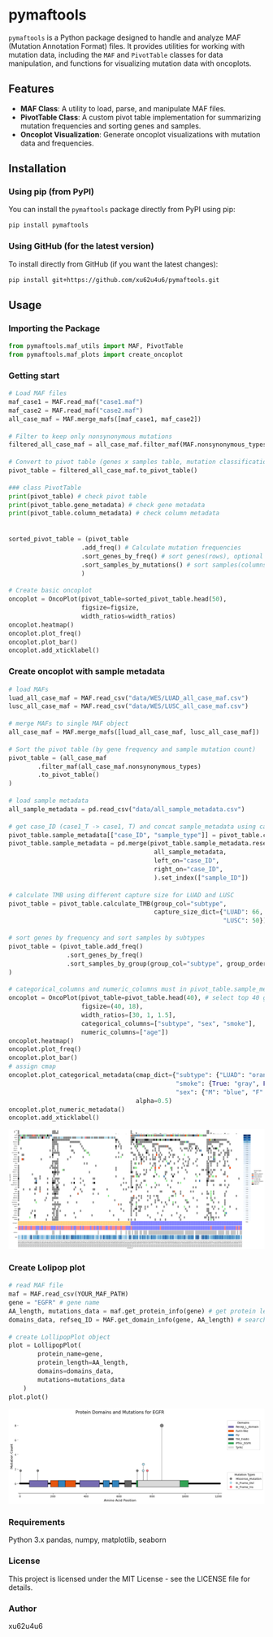 
# pymaftools

`pymaftools` is a Python package designed to handle and analyze MAF (Mutation Annotation Format) files. It provides utilities for working with mutation data, including the `MAF` and `PivotTable` classes for data manipulation, and functions for visualizing mutation data with oncoplots.

## Features

- **MAF Class**: A utility to load, parse, and manipulate MAF files.
- **PivotTable Class**: A custom pivot table implementation for summarizing mutation frequencies and sorting genes and samples.
- **Oncoplot Visualization**: Generate oncoplot visualizations with mutation data and frequencies.

## Installation

### Using pip (from PyPI)
You can install the `pymaftools` package directly from PyPI using pip:

```bash
pip install pymaftools
```

### Using GitHub (for the latest version)
To install directly from GitHub (if you want the latest changes):

```bash
pip install git+https://github.com/xu62u4u6/pymaftools.git
```


## Usage

### Importing the Package

```python
from pymaftools.maf_utils import MAF, PivotTable
from pymaftools.maf_plots import create_oncoplot
```

### Getting start

```python
# Load MAF files
maf_case1 = MAF.read_maf("case1.maf")
maf_case2 = MAF.read_maf("case2.maf")
all_case_maf = MAF.merge_mafs([maf_case1, maf_case2])

# Filter to keep only nonsynonymous mutations
filtered_all_case_maf = all_case_maf.filter_maf(MAF.nonsynonymous_types)

# Convert to pivot table (genes x samples table, mutation classification as values)
pivot_table = filtered_all_case_maf.to_pivot_table()

### class PivotTable
print(pivot_table) # check pivot table
print(pivot_table.gene_metadata) # check gene metadata
print(pivot_table.column_metadata) # check column metadata


sorted_pivot_table = (pivot_table
                    .add_freq() # Calculate mutation frequencies
                    .sort_genes_by_freq() # sort genes(rows), optional
                    .sort_samples_by_mutations() # sort samples(columns), optional
                    )

# Create basic oncoplot 
oncoplot = OncoPlot(pivot_table=sorted_pivot_table.head(50), 
                    figsize=figsize, 
                    width_ratios=width_ratios)
oncoplot.heatmap()
oncoplot.plot_freq()
oncoplot.plot_bar()
oncoplot.add_xticklabel()
```
### Create oncoplot with sample metadata

```python
# load MAFs
luad_all_case_maf = MAF.read_csv("data/WES/LUAD_all_case_maf.csv")
lusc_all_case_maf = MAF.read_csv("data/WES/LUSC_all_case_maf.csv")

# merge MAFs to single MAF object
all_case_maf = MAF.merge_mafs([luad_all_case_maf, lusc_all_case_maf])

# Sort the pivot table (by gene frequency and sample mutation count)
pivot_table = (all_case_maf
        .filter_maf(all_case_maf.nonsynonymous_types)
        .to_pivot_table()
)

# load sample metadata
all_sample_metadata = pd.read_csv("data/all_sample_metadata.csv")

# get case_ID (case1_T -> case1, T) and concat sample_metadata using case_ID 
pivot_table.sample_metadata[["case_ID", "sample_type"]] = pivot_table.columns.to_series().str.rsplit("_", n=1).apply(pd.Series)
pivot_table.sample_metadata = pd.merge(pivot_table.sample_metadata.reset_index(), 
                                        all_sample_metadata, 
                                        left_on="case_ID",
                                        right_on="case_ID", 
                                        ).set_index(["sample_ID"])

# calculate TMB using different capture size for LUAD and LUSC
pivot_table = pivot_table.calculate_TMB(group_col="subtype", 
                                        capture_size_dict={"LUAD": 66, 
                                                           "LUSC": 50})

# sort genes by frequency and sort samples by subtypes
pivot_table = (pivot_table.add_freq()
                .sort_genes_by_freq()
                .sort_samples_by_group(group_col="subtype", group_order=["LUAD", "LUSC"], top=10)
)

# categorical_columns and numeric_columns must in pivot_table.sample_metadata.columns
oncoplot = OncoPlot(pivot_table=pivot_table.head(40), # select top 40 genes
                    figsize=(40, 18),
                    width_ratios=[30, 1, 1.5],
                    categorical_columns=["subtype", "sex", "smoke"],
                    numeric_columns=["age"])
oncoplot.heatmap()
oncoplot.plot_freq()
oncoplot.plot_bar()
# assign cmap
oncoplot.plot_categorical_metadata(cmap_dict={"subtype": {"LUAD": "orange", "LUSC": "blue"}, 
                                              "smoke": {True: "gray", False: "white"},
                                              "sex": {"M": "blue", "F": "red"}}, 
                                   alpha=0.5)
oncoplot.plot_numeric_metadata()
oncoplot.add_xticklabel()

```
![image](img/DEMO_metadata.png)

### Create Lolipop plot
```python
# read MAF file
maf = MAF.read_csv(YOUR_MAF_PATH)
gene = "EGFR" # gene name
AA_length, mutations_data = maf.get_protein_info(gene) # get protein length and mutations data
domains_data, refseq_ID = MAF.get_domain_info(gene, AA_length) # search domain data match protein length

# create LollipopPlot object
plot = LollipopPlot(
        protein_name=gene,
        protein_length=AA_length,
        domains=domains_data,
        mutations=mutations_data
    )
plot.plot()

```
![image](img/DEMO_lollipop_plot.png)
### Requirements
Python 3.x
pandas, numpy, matplotlib, seaborn

### License
This project is licensed under the MIT License - see the LICENSE file for details.

### Author
xu62u4u6

